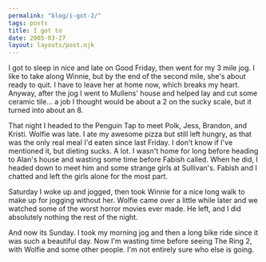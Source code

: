 ```yaml
---
permalink: "blog/i-got-2/"
tags: posts
title: I got to
date: 2005-03-27
layout: layouts/post.njk
---
```


I got to sleep in nice and late on Good Friday, then went for my 3 mile jog. I like to take along Winnie, but by the end of the second mile, she's about ready to quit. I have to leave her at home now, which breaks my heart. Anyway, after the jog I went to Mullens' house and helped lay and cut some ceramic tile... a job I thought would be about a 2 on the sucky scale, but it turned into about an 8. 

That night I headed to the Penguin Tap to meet Polk, Jess, Brandon, and Kristi. Wolfie was late. I ate my awesome pizza but still left hungry, as that was the only real meal I'd eaten since last Friday. I don't know if I've mentioned it, but dieting sucks. A lot. I wasn't home for long before heading to Alan's house and wasting some time before Fabish called. When he did, I headed down to meet him and some strange girls at Sullivan's. Fabish and I chatted and left the girls alone for the most part.

Saturday I woke up and jogged, then took Winnie for a nice long walk to make up for jogging without her. Wolfie came over a little while later and we watched some of the worst horror movies ever made. He left, and I did absolutely nothing the rest of the night.

And now its Sunday. I took my morning jog and then a long bike ride since it was such a beautiful day. Now I'm wasting time before seeing The Ring 2, with Wolfie and some other people. I'm not entirely sure who else is going.